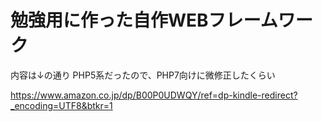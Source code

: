 # 勉強用に作った自作WEBフレームワーク

内容は↓の通り
PHP5系だったので、PHP7向けに微修正したくらい

https://www.amazon.co.jp/dp/B00P0UDWQY/ref=dp-kindle-redirect?_encoding=UTF8&btkr=1
